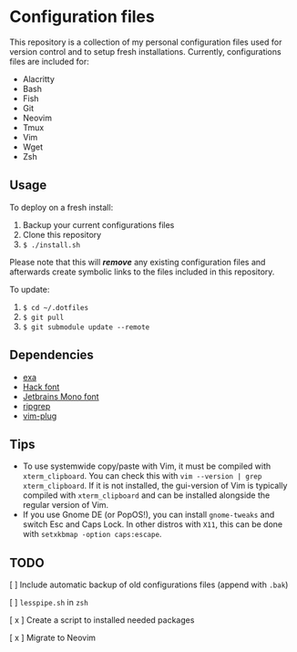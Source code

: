 # Configuration files

This repository is a collection of my personal configuration files used for version control and to setup fresh installations. Currently, configurations files are included for:

* Alacritty
* Bash
* Fish
* Git
* Neovim
* Tmux
* Vim
* Wget
* Zsh

## Usage

To deploy on a fresh install:

1. Backup your current configurations files
2. Clone this repository
3. `$ ./install.sh`

Please note that this will ***remove*** any existing configuration files and afterwards create symbolic links to the files included in this repository.

To update:

1. `$ cd ~/.dotfiles`
2. `$ git pull`
3. `$ git submodule update --remote`

## Dependencies

* [exa](https://the.exa.website/introduction)
* [Hack font](https://sourcefoundry.org/hack/)
* [Jetbrains Mono font](https://github.com/JetBrains/JetBrainsMono)
* [ripgrep](https://github.com/BurntSushi/ripgrep)
* [vim-plug](https://github.com/junegunn/vim-plug)

## Tips

* To use systemwide copy/paste with Vim, it must be compiled with `xterm_clipboard`. You can check this with `vim --version | grep xterm_clipboard`. If it is not installed, the gui-version of Vim is typically compiled with `xterm_clipboard` and can be installed alongside the regular version of Vim.
* If you use Gnome DE (or PopOS!), you can install `gnome-tweaks` and switch Esc and Caps Lock. In other distros with `X11`, this can be done with `setxkbmap -option caps:escape`.

## TODO

[ ] Include automatic backup of old configurations files (append with `.bak`)

[ ] `lesspipe.sh` in `zsh`

[ x ] Create a script to installed needed packages

[ x ] Migrate to Neovim
